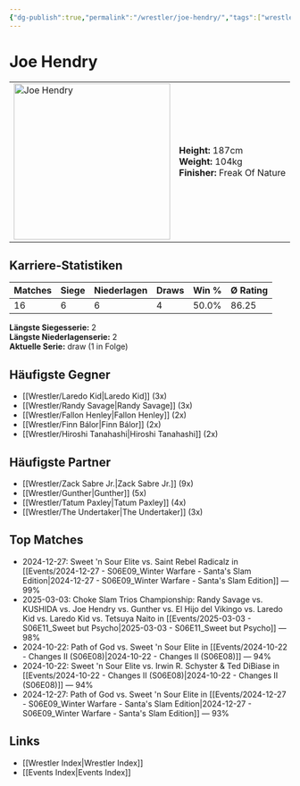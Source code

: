 ```yaml
---
{"dg-publish":true,"permalink":"/wrestler/joe-hendry/","tags":["wrestler"],"noteIcon":"","created":"2025-08-11T09:33:19.421+02:00"}
---
```



# Joe Hendry

<table>
<tr>
<td><img src="Joe Hendry.png" width="280" alt="Joe Hendry"></td>
<td>
<b>Height:</b> 187cm<br>
<b>Weight:</b> 104kg<br>
<b>Finisher:</b> Freak Of Nature<br>
</td>
</tr>
</table>

## Karriere-Statistiken

| Matches | Siege | Niederlagen | Draws | Win % | Ø Rating |
|---------|-------|-------------|-------|-------|-----------|
| 16 | 6 | 6 | 4 | 50.0% | 86.25 |

**Längste Siegesserie:** 2<br>**Längste Niederlagenserie:** 2<br>**Aktuelle Serie:** draw (1 in Folge)


## Häufigste Gegner
- [[Wrestler/Laredo Kid\|Laredo Kid]] (3x)
- [[Wrestler/Randy Savage\|Randy Savage]] (3x)
- [[Wrestler/Fallon Henley\|Fallon Henley]] (2x)
- [[Wrestler/Finn Bálor\|Finn Bálor]] (2x)
- [[Wrestler/Hiroshi Tanahashi\|Hiroshi Tanahashi]] (2x)

## Häufigste Partner
- [[Wrestler/Zack Sabre Jr.\|Zack Sabre Jr.]] (9x)
- [[Wrestler/Gunther\|Gunther]] (5x)
- [[Wrestler/Tatum Paxley\|Tatum Paxley]] (4x)
- [[Wrestler/The Undertaker\|The Undertaker]] (3x)

## Top Matches
- 2024-12-27: Sweet 'n Sour Elite vs. Saint Rebel Radicalz in [[Events/2024-12-27 - S06E09_Winter Warfare - Santa's Slam Edition\|2024-12-27 - S06E09_Winter Warfare - Santa's Slam Edition]] — 99%
- 2025-03-03: Choke Slam Trios Championship: Randy Savage vs. KUSHIDA vs. Joe Hendry vs. Gunther vs. El Hijo del Vikingo vs. Laredo Kid vs. Laredo Kid vs. Tetsuya Naito in [[Events/2025-03-03 - S06E11_Sweet but Psycho\|2025-03-03 - S06E11_Sweet but Psycho]] — 98%
- 2024-10-22: Path of God vs. Sweet 'n Sour Elite in [[Events/2024-10-22 - Changes II (S06E08)\|2024-10-22 - Changes II (S06E08)]] — 94%
- 2024-10-22: Sweet 'n Sour Elite vs. Irwin R. Schyster & Ted DiBiase in [[Events/2024-10-22 - Changes II (S06E08)\|2024-10-22 - Changes II (S06E08)]] — 94%
- 2024-12-27: Path of God vs. Sweet 'n Sour Elite in [[Events/2024-12-27 - S06E09_Winter Warfare - Santa's Slam Edition\|2024-12-27 - S06E09_Winter Warfare - Santa's Slam Edition]] — 93%

## Links
- [[Wrestler Index\|Wrestler Index]]
- [[Events Index\|Events Index]]
